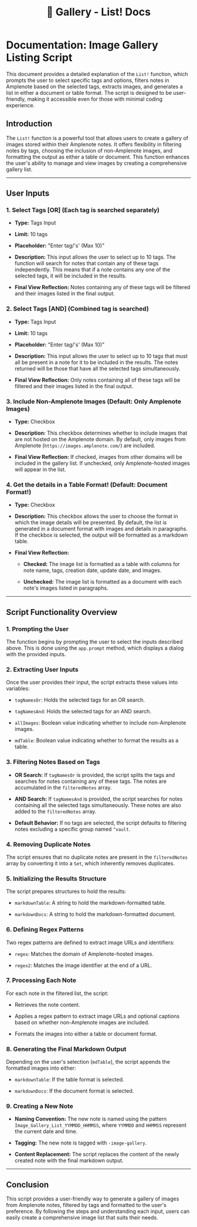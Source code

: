 ﻿---
title: "\U0001F4F8 Gallery - List! Docs"
uuid: 356bc1ea-5be8-11ef-8800-22074e34eefe
version: 7
created: '2024-08-16T21:27:15+05:30'
tags:
  - '-2-literature'
  - '-9-permanent'
  - '-t/amplenote/mine'
---

# **Documentation: Image Gallery Listing Script**

This document provides a detailed explanation of the `List!` function, which prompts the user to select specific tags and options, filters notes in Amplenote based on the selected tags, extracts images, and generates a list in either a document or table format. The script is designed to be user-friendly, making it accessible even for those with minimal coding experience.

## Introduction

The `List!` function is a powerful tool that allows users to create a gallery of images stored within their Amplenote notes. It offers flexibility in filtering notes by tags, choosing the inclusion of non-Amplenote images, and formatting the output as either a table or document. This function enhances the user's ability to manage and view images by creating a comprehensive gallery list.

---

## User Inputs

### **1. Select Tags \[OR\] (Each tag is searched separately)**

- **Type:** Tags Input

- **Limit:** 10 tags

- **Placeholder:** "Enter tag/'s' (Max 10)"

- **Description:** This input allows the user to select up to 10 tags. The function will search for notes that contain any of these tags independently. This means that if a note contains any one of the selected tags, it will be included in the results.

- **Final View Reflection:** Notes containing any of these tags will be filtered and their images listed in the final output.

### **2. Select Tags \[AND\] (Combined tag is searched)**

- **Type:** Tags Input

- **Limit:** 10 tags

- **Placeholder:** "Enter tag/'s' (Max 10)"

- **Description:** This input allows the user to select up to 10 tags that must all be present in a note for it to be included in the results. The notes returned will be those that have all the selected tags simultaneously.

- **Final View Reflection:** Only notes containing all of these tags will be filtered and their images listed in the final output.

### **3. Include Non-Amplenote Images (Default: Only Amplenote Images)**

- **Type:** Checkbox

- **Description:** This checkbox determines whether to include images that are not hosted on the Amplenote domain. By default, only images from Amplenote (`https://images.amplenote.com/`) are included.

- **Final View Reflection:** If checked, images from other domains will be included in the gallery list. If unchecked, only Amplenote-hosted images will appear in the list.

### **4. Get the details in a Table Format! (Default: Document Format!)**

- **Type:** Checkbox

- **Description:** This checkbox allows the user to choose the format in which the image details will be presented. By default, the list is generated in a document format with images and details in paragraphs. If the checkbox is selected, the output will be formatted as a markdown table.

- **Final View Reflection:**

    - **Checked:** The image list is formatted as a table with columns for note name, tags, creation date, update date, and images.

    - **Unchecked:** The image list is formatted as a document with each note's images listed in paragraphs.

---

## Script Functionality Overview

### **1. Prompting the User**

The function begins by prompting the user to select the inputs described above. This is done using the `app.prompt` method, which displays a dialog with the provided inputs.

### **2. Extracting User Inputs**

Once the user provides their input, the script extracts these values into variables:

- `tagNamesOr`: Holds the selected tags for an OR search.

- `tagNamesAnd`: Holds the selected tags for an AND search.

- `allImages`: Boolean value indicating whether to include non-Amplenote images.

- `mdTable`: Boolean value indicating whether to format the results as a table.

### **3. Filtering Notes Based on Tags**

- **OR Search:** If `tagNamesOr` is provided, the script splits the tags and searches for notes containing any of these tags. The notes are accumulated in the `filteredNotes` array.

- **AND Search:** If `tagNamesAnd` is provided, the script searches for notes containing all the selected tags simultaneously. These notes are also added to the `filteredNotes` array.

- **Default Behavior:** If no tags are selected, the script defaults to filtering notes excluding a specific group named `^vault`.

### **4. Removing Duplicate Notes**

The script ensures that no duplicate notes are present in the `filteredNotes` array by converting it into a `Set`, which inherently removes duplicates.

### **5. Initializing the Results Structure**

The script prepares structures to hold the results:

- `markdownTable`: A string to hold the markdown-formatted table.

- `markdownDocs`: A string to hold the markdown-formatted document.

### **6. Defining Regex Patterns**

Two regex patterns are defined to extract image URLs and identifiers:

- `regex`: Matches the domain of Amplenote-hosted images.

- `regex2`: Matches the image identifier at the end of a URL.

### **7. Processing Each Note**

For each note in the filtered list, the script:

- Retrieves the note content.

- Applies a regex pattern to extract image URLs and optional captions based on whether non-Amplenote images are included.

- Formats the images into either a table or document format.

### **8. Generating the Final Markdown Output**

Depending on the user's selection (`mdTable`), the script appends the formatted images into either:

- `markdownTable`: If the table format is selected.

- `markdownDocs`: If the document format is selected.

### **9. Creating a New Note**

- **Naming Convention:** The new note is named using the pattern `Image_Gallery_List_YYMMDD_HHMMSS`, where `YYMMDD` and `HHMMSS` represent the current date and time.

- **Tagging:** The new note is tagged with `-image-gallery`.

- **Content Replacement:** The script replaces the content of the newly created note with the final markdown output.

---

## Conclusion

This script provides a user-friendly way to generate a gallery of images from Amplenote notes, filtered by tags and formatted to the user's preference. By following the steps and understanding each input, users can easily create a comprehensive image list that suits their needs.